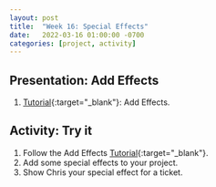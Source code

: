 ```yaml
---
layout: post
title:  "Week 16: Special Effects"
date:   2022-03-16 01:00:00 -0700
categories: [project, activity]
---
```


## Presentation: Add Effects

1. [Tutorial](hhttps://scratch.mit.edu/projects/editor/?tutorial=all){:target="_blank"}: Add Effects.

## Activity: Try it

1. Follow the Add Effects [Tutorial](hhttps://scratch.mit.edu/projects/editor/?tutorial=all){:target="_blank"}.
2. Add some special effects to your project.
3. Show Chris your special effect for a ticket.
